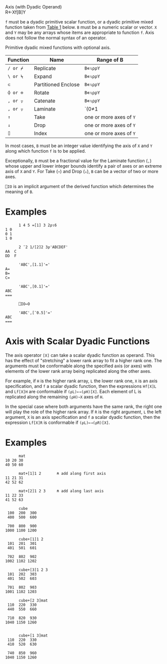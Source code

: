 <div class="heading">
  <div class="name">Axis (with Dyadic Operand)</div>
  <div class="command">R←Xf[B]Y</div>
</div>

`f` must be a dyadic primitive scalar function, or a dyadic primitive mixed function taken from [Table 1](/#DyadicMixed) below. `B` must be a numeric scalar or vector. `X` and `Y` may be any arrays whose items are appropriate to function `f`. Axis does not follow the normal syntax of an operator.

Primitive dyadic mixed functions with optional axis.

| Function | Name | Range of B |
| --- | --- | --- |
| `/ or ⌿` | Replicate | `B∊⍳⍴⍴Y` |
| `\ or ⍀` | Expand | `B∊⍳⍴⍴Y` |
| `⊂` | Partitioned Enclose | `B∊⍳⍴⍴Y` |
| `⌽ or ⊖` | Rotate | `B∊⍳⍴⍴Y` |
| `, or ⍪` | Catenate | `B∊⍳⍴⍴Y` |
| `, or ⍪` | Laminate | `(0≠1|B)^(B>⎕IO-1)^(B<⎕IO+(⍴⍴X)⌈⍴⍴Y)` |
| `↑` | Take | one or more axes of `Y` |
| `↓` | Drop | one or more axes of `Y` |
| `⌷` | Index | one or more axes of `Y` |

In most cases, `B` must be an integer value identifying the axis of `X` and `Y` along which function `f` is to be applied.

Exceptionally, `B` must be a fractional value for the Laminate function (`,`) whose upper and lower integer bounds identify a pair of axes or an extreme axis of `X` and `Y`. For Take (`↑`) and Drop (`↓`), `B` can be a vector of two or more axes.

`⎕IO` is an implicit argument of the derived function which determines the meaning of `B`.

# Examples
```apl
      1 4 5 =[1] 3 2⍴⍳6
1 0
0 1
1 0
 
      2 ¯2 1/[2]2 3⍴'ABCDEF'
AA  C
DD  F
 
      'ABC',[1.1]'='
A=
B=
C=
 
      'ABC',[0.1]'='
ABC
===
 
      ⎕IO←O
 
      'ABC',[¯0.5]'='
ABC
===
```

# Axis with Scalar Dyadic Functions

The axis operator `[X]` can take a scalar dyadic function as operand. This has the effect of "stretching" a lower rank array to fit a higher rank one. The arguments must be conformable along the specified axis (or axes) with elements of the lower rank array being replicated along the other axes.

For example, if `H` is the higher rank array, `L` the lower rank one, `X` is an axis specification, and `f` a scalar dyadic function, then the expressions `Hf[X]L` and `Lf[X]H` are conformable if `(⍴L)←→(⍴H)[X]`. Each element of L is replicated along the remaining `(⍴H)~X` axes of `H`.

In the special case where both arguments have the same rank, the right one will play the role of the higher rank array. If `R` is the right argument, `L` the left argument, `X` is an axis specification and `f` a scalar dyadic function, then the expression `Lf[X]R` is conformable if `(⍴L)←→(⍴R)[X]`.

# Examples
```apl
      mat
10 20 30
40 50 60
 
      mat+[1]1 2       ⍝ add along first axis
11 21 31
42 52 62
 
      mat+[2]1 2 3     ⍝ add along last axis
11 22 33
41 52 63
 
      cube
 100  200  300
 400  500  600
              
 700  800  900
1000 1100 1200
 
      cube+[1]1 2 
 101  201  301
 401  501  601
              
 702  802  902
1002 1102 1202
 
      cube+[3]1 2 3
 101  202  303
 401  502  603
              
 701  802  903
1001 1102 1203
 
      cube+[2 3]mat
 110  220  330
 440  550  660
              
 710  820  930
1040 1150 1260
 

```
```apl
      cube+[1 3]mat
 110  220  330
 410  520  630
              
 740  850  960
1040 1150 1260
```
